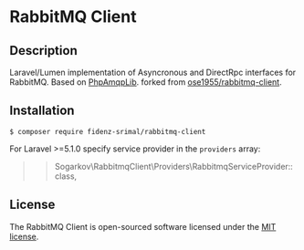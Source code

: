 # RabbitMQ Client

## Description

Laravel/Lumen implementation of Asyncronous and DirectRpc interfaces for RabbitMQ. Based on [PhpAmqpLib](https://github.com/php-amqplib/php-amqplib). forked from [ose1955/rabbitmq-client](https://github.com/ose1955/rabbitmq-client).

## Installation

	$ composer require fidenz-srimal/rabbitmq-client
	
For Laravel >=5.1.0 specify service provider in the `providers` array:

>> Sogarkov\RabbitmqClient\Providers\RabbitmqServiceProvider::class,


## License

The RabbitMQ Client is open-sourced software licensed under the [MIT license](http://opensource.org/licenses/MIT).
